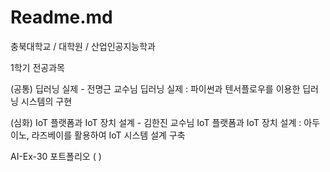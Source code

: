 # Readme.md

충북대학교 / 대학원 / 산업인공지능학과

1학기 전공과목


(공통) 딥러닝 실제 - 전명근 교수님
딥러닝 실제 : 파이썬과 텐서플로우를 이용한 딥러닝 시스템의 구현

(심화) IoT 플랫폼과 IoT 장치 설계 - 김한진 교수님
IoT 플랫폼과 IoT 장치 설계 : 아두이노, 라즈베이를 활용하여 IoT 시스템 설계 구축




AI-Ex-30 포트폴리오 ( )
